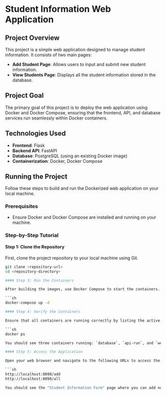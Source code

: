 # Student Information Web Application

## Project Overview

This project is a simple web application designed to manage student information. It consists of two main pages:
- **Add Student Page**: Allows users to input and submit new student information.
- **View Students Page**: Displays all the student information stored in the database.

## Project Goal

The primary goal of this project is to deploy the web application using Docker and Docker Compose, ensuring that the frontend, API, and database services run seamlessly within Docker containers.

## Technologies Used

- **Frontend**: Flask
- **Backend API**: FastAPI
- **Database**: PostgreSQL (using an existing Docker image)
- **Containerization**: Docker, Docker Compose

## Running the Project

Follow these steps to build and run the Dockerized web application on your local machine.

### Prerequisites

- Ensure Docker and Docker Compose are installed and running on your machine.

### Step-by-Step Tutorial

#### Step 1: Clone the Repository

First, clone the project repository to your local machine using Git.

```sh
git clone <repository-url>
cd <repository-directory>

#### Step 3: Run the Containers

After building the images, use Docker Compose to start the containers. The `-d` flag runs the containers in detached mode, allowing you to continue using the terminal.

```sh
docker-compose up -d

#### Step 4: Verify the Containers

Ensure that all containers are running correctly by listing the active containers.

```sh
docker ps

You should see three containers running: `database`, `api-run`, and `web-app`.

#### Step 5: Access the Application

Open your web browser and navigate to the following URLs to access the frontend of the web application:

```sh
http://localhost:8090/add
http://localhost:8090/all

You should see the "Student Information Form" page where you can add new student information.



